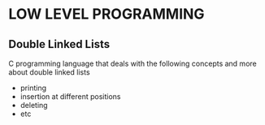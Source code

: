# LOW LEVEL PROGRAMMING

## Double Linked Lists

C programming language that deals with the following concepts and more about double linked lists
- printing
- insertion at different positions
- deleting
- etc
